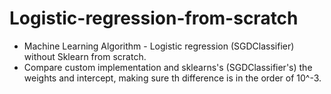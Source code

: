# Logistic-regression-from-scratch
- Machine Learning Algorithm - Logistic regression (SGDClassifier) without Sklearn from scratch.
- Compare custom implementation and sklearns's (SGDClassifier's) the weights and intercept, making sure th difference is in the order of 10^-3.
